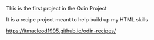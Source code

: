 This is the first project in the Odin Project

It is a recipe project meant to help build up my HTML skills

https://itmacleod1995.github.io/odin-recipes/
